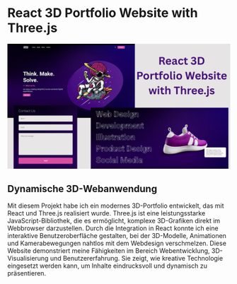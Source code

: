 # React 3D Portfolio Website with Three.js
![](https://github.com/ramazanozguven/10_React-3D-Portfolio-Website-with-Three.js/blob/f4bc902eb1b5daaceb2b4222ebb62524773ca002/Screenschot%20des%20Projekt.png)
## Dynamische 3D-Webanwendung
Mit diesem Projekt habe ich ein modernes 3D-Portfolio entwickelt, das mit React und Three.js realisiert wurde.
Three.js ist eine leistungsstarke JavaScript-Bibliothek, die es ermöglicht, komplexe 3D-Grafiken direkt im Webbrowser darzustellen. Durch die Integration in React konnte ich eine interaktive Benutzeroberfläche gestalten, bei der 3D-Modelle, Animationen und Kamerabewegungen nahtlos mit dem Webdesign verschmelzen.
Diese Website demonstriert meine Fähigkeiten im Bereich Webentwicklung, 3D-Visualisierung und Benutzererfahrung. Sie zeigt, wie kreative Technologie eingesetzt werden kann, um Inhalte eindrucksvoll und dynamisch zu präsentieren.
